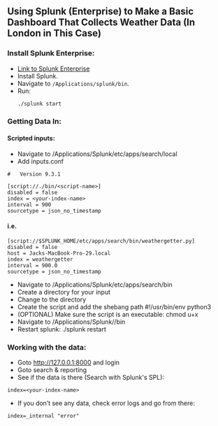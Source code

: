 ## Using Splunk (Enterprise) to Make a Basic Dashboard That Collects Weather Data (In London in This Case)

### Install Splunk Enterprise:

- [Link to Splunk Enterprise](https://www.splunk.com/en_us/download/splunk-enterprise.html)
- Install Splunk.
- Navigate to `/Applications/splunk/bin`.
- Run: 
  ```bash
  ./splunk start
  ```
  
### Getting Data In:
#### Scripted inputs:
- Navigate to /Applications/Splunk/etc/apps/search/local
- Add inputs.conf
```
#   Version 9.3.1

[script://./bin/<script-name>]
disabled = false
index = <your-index-name>
interval = 900
sourcetype = json_no_timestamp
```
#### i.e.
```
[script://$SPLUNK_HOME/etc/apps/search/bin/weathergetter.py]
disabled = false
host = Jacks-MacBook-Pro-29.local
index = weathergetter
interval = 900.0
sourcetype = json_no_timestamp
```

- Navigate to /Applications/Splunk/etc/apps/search/bin
- Create a directory for your input
- Change to the directory
- Create the script and add the shebang path #!/usr/bin/env python3
- (OPTIONAL) Make sure the script is an executable:  chmod u+x <script--name>
- Navigate to /Applications/Splunk//bin
- Restart splunk: ./splunk restart

### Working with the data:
- Goto http://127.0.0.1:8000 and login
- Goto search & reporting
- See if the data is there (Search with Splunk's SPL):
```
index=<your-index-name>
```

- If you don’t see any data, check error logs and go from there:
```
index=_internal "error"
```

